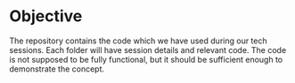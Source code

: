 # Objective
The repository contains the code which we have used during our tech sessions. Each folder will have session details and relevant code. The code is not supposed to be fully functional, but it should be sufficient enough to demonstrate the concept. 

